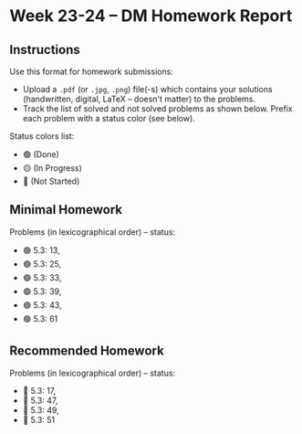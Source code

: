 # Week 23-24 – DM Homework Report

## Instructions

Use this format for homework submissions:

- Upload a `.pdf` (or `.jpg`, `.png`) file(-s) which contains your solutions (handwritten, digital, LaTeX – doesn't matter) to the problems.
- Track the list of solved and not solved problems as shown below. Prefix each problem with a status color (see below).

Status colors list:

- 🟢 (Done)
- 🟡 (In Progress)
- 🔴 (Not Started)

## Minimal Homework

Problems (in lexicographical order) – status:

- 🟢 5.3: 13,
- 🟢 5.3: 25,
- 🟢 5.3: 33,
- 🟢 5.3: 39,
- 🟢 5.3: 43,
- 🟢 5.3: 61

## Recommended Homework

Problems (in lexicographical order) – status:

- 🔴 5.3: 17,
- 🔴 5.3: 47,
- 🔴 5.3: 49,
- 🔴 5.3: 51
